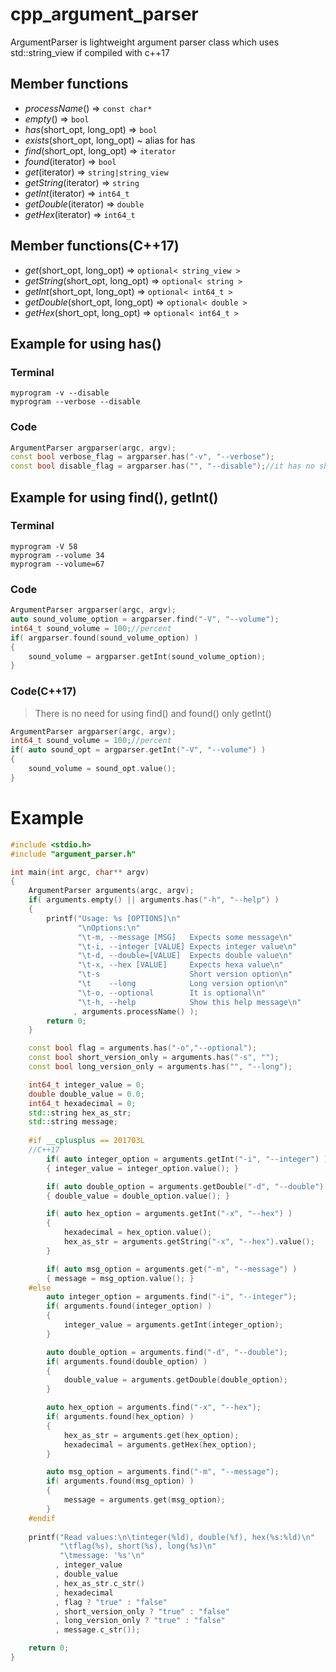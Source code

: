 # cpp_argument_parser
ArgumentParser is lightweight argument parser class which uses std::string_view if compiled with c++17

## Member functions
* *processName*() => ```const char*```
* *empty*() => ```bool```
* *has*(short_opt, long_opt) => ```bool```
* *exists*(short_opt, long_opt) ~ alias for has
* *find*(short_opt, long_opt) => ```iterator```
* *found*(iterator) => ```bool```
* *get*(iterator) => ```string|string_view```
* *getString*(iterator) => ```string```
* *getInt*(iterator) => ```int64_t```
* *getDouble*(iterator) => ```double```
* *getHex*(iterator) => ```int64_t```
## Member functions(C++17)
* *get*(short_opt, long_opt) => ```optional< string_view >```
* *getString*(short_opt, long_opt) => ```optional< string >```
* *getInt*(short_opt, long_opt) => ```optional< int64_t >```
* *getDouble*(short_opt, long_opt) => ```optional< double >```
* *getHex*(short_opt, long_opt) => ```optional< int64_t >```


## Example for using has()
### Terminal 
    
    myprogram -v --disable 
    myprogram --verbose --disable
    
### Code

```c++
ArgumentParser argparser(argc, argv);
const bool verbose_flag = argparser.has("-v", "--verbose");
const bool disable_flag = argparser.has("", "--disable");//it has no short version
```
    
## Example for using find(), getInt()
### Terminal

    myprogram -V 58
    myprogram --volume 34
    myprogram --volume=67

### Code
```c++
ArgumentParser argparser(argc, argv);
auto sound_volume_option = argparser.find("-V", "--volume");
int64_t sound_volume = 100;//percent
if( argparser.found(sound_volume_option) )
{ 
    sound_volume = argparser.getInt(sound_volume_option); 
}
```

### Code(C++17)
> There is no need for using find() and found() only getInt()
```c++
ArgumentParser argparser(argc, argv);
int64_t sound_volume = 100;//percent
if( auto sound_opt = argparser.getInt("-V", "--volume") )
{ 
    sound_volume = sound_opt.value();
}
```

# Example

```c++
#include <stdio.h>
#include "argument_parser.h"

int main(int argc, char** argv)
{
    ArgumentParser arguments(argc, argv);
    if( arguments.empty() || arguments.has("-h", "--help") )
    {
        printf("Usage: %s [OPTIONS]\n"
               "\nOptions:\n"
               "\t-m, --message [MSG]   Expects some message\n"
               "\t-i, --integer [VALUE] Expects integer value\n"
               "\t-d, --double=[VALUE]  Expects double value\n"
               "\t-x, --hex [VALUE]     Expects hexa value\n"
               "\t-s                    Short version option\n"
               "\t    --long            Long version option\n"
               "\t-o, --optional        It is optional\n"
               "\t-h, --help            Show this help message\n"
              , arguments.processName() );
        return 0;
    }

    const bool flag = arguments.has("-o","--optional");
    const bool short_version_only = arguments.has("-s", "");
    const bool long_version_only = arguments.has("", "--long");

    int64_t integer_value = 0;
    double double_value = 0.0;
    int64_t hexadecimal = 0;
    std::string hex_as_str;
    std::string message;
    
    #if __cplusplus == 201703L
    //C++17
        if( auto integer_option = arguments.getInt("-i", "--integer") )
        { integer_value = integer_option.value(); }

        if( auto double_option = arguments.getDouble("-d", "--double") )
        { double_value = double_option.value(); }

        if( auto hex_option = arguments.getInt("-x", "--hex") )
        { 
            hexadecimal = hex_option.value();
            hex_as_str = arguments.getString("-x", "--hex").value();
        }

        if( auto msg_option = arguments.get("-m", "--message") )
        { message = msg_option.value(); }
    #else
        auto integer_option = arguments.find("-i", "--integer");
        if( arguments.found(integer_option) )
        {
            integer_value = arguments.getInt(integer_option);
        }

        auto double_option = arguments.find("-d", "--double");
        if( arguments.found(double_option) )
        {
            double_value = arguments.getDouble(double_option);
        }

        auto hex_option = arguments.find("-x", "--hex");
        if( arguments.found(hex_option) )
        {
            hex_as_str = arguments.get(hex_option);
            hexadecimal = arguments.getHex(hex_option);
        }

        auto msg_option = arguments.find("-m", "--message");
        if( arguments.found(msg_option) )
        {
            message = arguments.get(msg_option);
        }
    #endif
    
    printf("Read values:\n\tinteger(%ld), double(%f), hex(%s:%ld)\n"
           "\tflag(%s), short(%s), long(%s)\n"
           "\tmessage: '%s'\n"
          , integer_value
          , double_value
          , hex_as_str.c_str()
          , hexadecimal
          , flag ? "true" : "false"
          , short_version_only ? "true" : "false"
          , long_version_only ? "true" : "false"
          , message.c_str());

    return 0;
}
```
 
